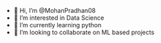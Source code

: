 - 👋 Hi, I’m @MohanPradhan08
- 👀 I’m interested in Data Science
- 🌱 I’m currently learning python
- 💞️ I’m looking to collaborate on ML based projects

<!---
MohanPradhan08/MohanPradhan08 is a ✨ special ✨ repository because its `README.md` (this file) appears on your GitHub profile.
You can click the Preview link to take a look at your changes.
--->

